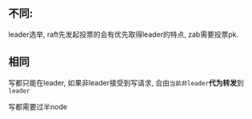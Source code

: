 ## 不同:

leader选举, raft先发起投票的会有优先取得leader的特点, zab需要投票pk.

## 相同

写都只能在leader,
如果非leader接受到写请求, 会由`当前非leader`**代为转发**到`leader`

写都需要过半node

